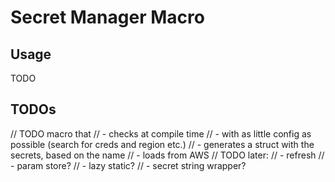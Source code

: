 # Secret Manager Macro

## Usage

TODO

## TODOs

// TODO macro that
//  - checks at compile time
//  - with as little config as possible (search for creds and region etc.)
//  - generates a struct with the secrets, based on the name
//  - loads from AWS
// TODO later:
//  - refresh
//  - param store?
//  - lazy static?
//  - secret string wrapper?